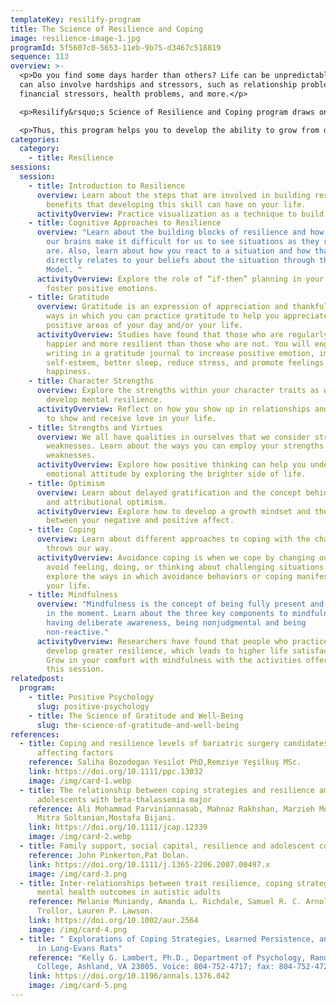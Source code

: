 ```yaml
---
templateKey: resilify-program
title: The Science of Resilience and Coping
image: resilience-image-1.jpg
programId: 5f5607c0-5653-11eb-9b75-d3467c518819
sequence: 113
overview: >-
  <p>Do you find some days harder than others? Life can be unpredictable. Life
  can also involve hardships and stressors, such as relationship problems,
  financial stressors, health problems, and more.</p>

  <p>Resilify&rsquo;s Science of Resilience and Coping program draws on evidence-based practices and skills to help you develop the skills necessary to adapt to hardships as they come.</p>

  <p>Thus, this program helps you to develop the ability to grow from difficult life events, which is what resilience is at its core.</p>
categories:
  category:
    - title: Resilience
sessions:
  session:
    - title: Introduction to Resilience
      overview: Learn about the steps that are involved in building resilience and the
        benefits that developing this skill can have on your life.
      activityOverview: Practice visualization as a technique to build resilience.
    - title: Cognitive Approaches to Resilience
      overview: "Learn about the building blocks of resilience and how to manage when
        our brains make it difficult for us to see situations as they really
        are. Also, learn about how you react to a situation and how that
        directly relates to your beliefs about the situation through the ABC
        Model. "
      activityOverview: Explore the role of “if-then” planning in your life and how to
        foster positive emotions.
    - title: Gratitude
      overview: Gratitude is an expression of appreciation and thankfulness. Learn the
        ways in which you can practice gratitude to help you appreciate the
        positive areas of your day and/or your life.
      activityOverview: Studies have found that those who are regularly grateful are
        happier and more resilient than those who are not. You will engage with
        writing in a gratitude journal to increase positive emotion, improve
        self-esteem, better sleep, reduce stress, and promote feelings of
        happiness.
    - title: Character Strengths
      overview: Explore the strengths within your character traits as well as how to
        develop mental resilience.
      activityOverview: Reflect on how you show up in relationships and how you like
        to show and receive love in your life.
    - title: Strengths and Virtues
      overview: We all have qualities in ourselves that we consider strengths and
        weaknesses. Learn about the ways you can employ your strengths and
        weaknesses.
      activityOverview: Explore how positive thinking can help you understand your
        emotional attitude by exploring the brighter side of life.
    - title: Optimism
      overview: Learn about delayed gratification and the concept behind dispositional
        and attributional optimism.
      activityOverview: Explore how to develop a growth mindset and the difference
        between your negative and positive affect.
    - title: Coping
      overview: Learn about different approaches to coping with the challenges life
        throws our way.
      activityOverview: Avoidance coping is when we cope by changing our behavior to
        avoid feeling, doing, or thinking about challenging situations. You will
        explore the ways in which avoidance behaviors or coping manifests in
        your life.
    - title: Mindfulness
      overview: "Mindfulness is the concept of being fully present and nonjudgmental
        in the moment. Learn about the three key components to mindfulness:
        having deliberate awareness, being nonjudgmental and being
        non-reactive."
      activityOverview: Researchers have found that people who practice mindfulness
        develop greater resilience, which leads to higher life satisfaction.
        Grow in your comfort with mindfulness with the activities offered in
        this session.
relatedpost:
  program:
    - title: Positive Psychology
      slug: positive-psychology
    - title: The Science of Gratitude and Well-Being
      slug: the-science-of-gratitude-and-well-being
references:
  - title: Coping and resilience levels of bariatric surgery candidates and
      affecting factors
    reference: Saliha Bozodogan Yesilot PhD,Remziye Yeşilkuş MSc.
    link: https://doi.org/10.1111/ppc.13032
    image: /img/card-1.webp
  - title: The relationship between coping strategies and resilience among
      adolescents with beta-thalassemia major
    reference: Ali Mohammad Parviniannasab, Mahnaz Rakhshan, Marzieh Momennasab,
      Mitra Soltanian,Mostafa Bijani.
    link: https://doi.org/10.1111/jcap.12339
    image: /img/card-2.webp
  - title: Family support, social capital, resilience and adolescent coping
    reference: John Pinkerton,Pat Dolan.
    link: https://doi.org/10.1111/j.1365-2206.2007.00497.x
    image: /img/card-3.png
  - title: Inter-relationships between trait resilience, coping strategies, and
      mental health outcomes in autistic adults
    reference: Melanie Muniandy, Amanda L. Richdale, Samuel R. C. Arnold, Julian N.
      Trollor, Lauren P. Lawson.
    link: https://doi.org/10.1002/aur.2564
    image: /img/card-4.png
  - title: " Explorations of Coping Strategies, Learned Persistence, and Resilience
      in Long-Evans Rats"
    reference: "Kelly G. Lambert, Ph.D., Department of Psychology, Randolph-Macon
      College, Ashland, VA 23005. Voice: 804-752-4717; fax: 804-752-4724."
    link: https://doi.org/10.1196/annals.1376.042
    image: /img/card-5.png
---
```

